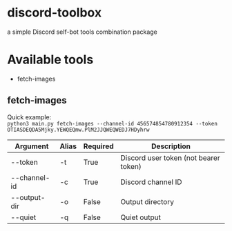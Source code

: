 # discord-toolbox
a simple Discord self-bot tools combination package

# Available tools
* fetch-images

## fetch-images
Quick example:  
`python3 main.py fetch-images --channel-id 456574854780912354 --token OTIASDEQDA5Mjky.YEWQEQmw.PlM2JJQWEQWEDJ7HDyhrw`

|Argument|Alias|Required|Description|
|-|-|-|-|
|--token|-t|True|Discord user token (not bearer token)|
|--channel-id|-c|True|Discord channel ID|
|--output-dir|-o|False|Output directory|
|--quiet|-q|False|Quiet output|

